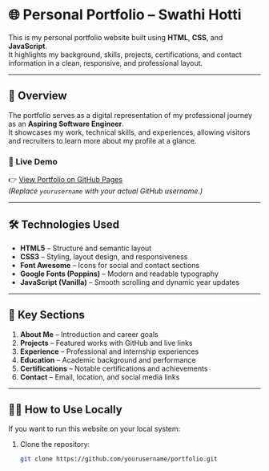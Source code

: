 # 🌐 Personal Portfolio – Swathi Hotti

This is my personal portfolio website built using **HTML**, **CSS**, and **JavaScript**.  
It highlights my background, skills, projects, certifications, and contact information in a clean, responsive, and professional layout.

---

## 🧭 Overview

The portfolio serves as a digital representation of my professional journey as an **Aspiring Software Engineer**.  
It showcases my work, technical skills, and experiences, allowing visitors and recruiters to learn more about my profile at a glance.

### 🔗 Live Demo
👉 [View Portfolio on GitHub Pages](http://swathihotti.github.io/my_portfolio/)  
*(Replace `yourusername` with your actual GitHub username.)*

---

## 🛠️ Technologies Used

- **HTML5** – Structure and semantic layout  
- **CSS3** – Styling, layout design, and responsiveness  
- **Font Awesome** – Icons for social and contact sections  
- **Google Fonts (Poppins)** – Modern and readable typography  
- **JavaScript (Vanilla)** – Smooth scrolling and dynamic year updates  

---

## 💼 Key Sections

1. **About Me** – Introduction and career goals  
2. **Projects** – Featured works with GitHub and live links  
3. **Experience** – Professional and internship experiences  
4. **Education** – Academic background and performance  
5. **Certifications** – Notable certifications and achievements  
6. **Contact** – Email, location, and social media links  

---

## 🧑‍💻 How to Use Locally

If you want to run this website on your local system:

1. Clone the repository:
   ```bash
   git clone https://github.com/yourusername/portfolio.git
